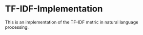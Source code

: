 # TF-IDF-Implementation
This is an implementation of the TF-IDF metric in natural language processing.
